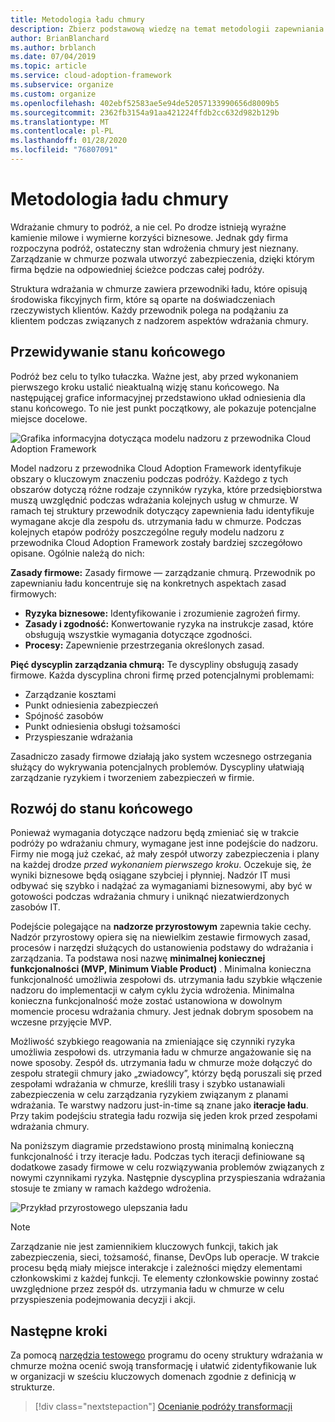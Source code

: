 ```yaml
---
title: Metodologia ładu chmury
description: Zbierz podstawową wiedzę na temat metodologii zapewniania ładu w chmurze w ramach przewodnika Cloud Adoption Framework.
author: BrianBlanchard
ms.author: brblanch
ms.date: 07/04/2019
ms.topic: article
ms.service: cloud-adoption-framework
ms.subservice: organize
ms.custom: organize
ms.openlocfilehash: 402ebf52583ae5e94de52057133990656d8009b5
ms.sourcegitcommit: 2362fb3154a91aa421224ffdb2cc632d982b129b
ms.translationtype: MT
ms.contentlocale: pl-PL
ms.lasthandoff: 01/28/2020
ms.locfileid: "76807091"
---
```

# <a name="cloud-governance-methodology"></a>Metodologia ładu chmury

Wdrażanie chmury to podróż, a nie cel. Po drodze istnieją wyraźne kamienie milowe i wymierne korzyści biznesowe. Jednak gdy firma rozpoczyna podróż, ostateczny stan wdrożenia chmury jest nieznany. Zarządzanie w chmurze pozwala utworzyć zabezpieczenia, dzięki którym firma będzie na odpowiedniej ścieżce podczas całej podróży.

Struktura wdrażania w chmurze zawiera przewodniki ładu, które opisują środowiska fikcyjnych firm, które są oparte na doświadczeniach rzeczywistych klientów. Każdy przewodnik polega na podążaniu za klientem podczas związanych z nadzorem aspektów wdrażania chmury.

## <a name="envision-an-end-state"></a>Przewidywanie stanu końcowego

Podróż bez celu to tylko tułaczka. Ważne jest, aby przed wykonaniem pierwszego kroku ustalić nieaktualną wizję stanu końcowego. Na następującej grafice informacyjnej przedstawiono układ odniesienia dla stanu końcowego. To nie jest punkt początkowy, ale pokazuje potencjalne miejsce docelowe.

![Grafika informacyjna dotycząca modelu nadzoru z przewodnika Cloud Adoption Framework](../_images/operational-transformation-govern-highres.png)

Model nadzoru z przewodnika Cloud Adoption Framework identyfikuje obszary o kluczowym znaczeniu podczas podróży. Każdego z tych obszarów dotyczą różne rodzaje czynników ryzyka, które przedsiębiorstwa muszą uwzględnić podczas wdrażania kolejnych usług w chmurze. W ramach tej struktury przewodnik dotyczący zapewnienia ładu identyfikuje wymagane akcje dla zespołu ds. utrzymania ładu w chmurze. Podczas kolejnych etapów podróży poszczególne reguły modelu nadzoru z przewodnika Cloud Adoption Framework zostały bardziej szczegółowo opisane. Ogólnie należą do nich:

**Zasady firmowe:** Zasady firmowe — zarządzanie chmurą. Przewodnik po zapewnianiu ładu koncentruje się na konkretnych aspektach zasad firmowych:

- **Ryzyka biznesowe:** Identyfikowanie i zrozumienie zagrożeń firmy.
- **Zasady i zgodność:** Konwertowanie ryzyka na instrukcje zasad, które obsługują wszystkie wymagania dotyczące zgodności.
- **Procesy:** Zapewnienie przestrzegania określonych zasad.

**Pięć dyscyplin zarządzania chmurą:** Te dyscypliny obsługują zasady firmowe. Każda dyscyplina chroni firmę przed potencjalnymi problemami:

- Zarządzanie kosztami
- Punkt odniesienia zabezpieczeń
- Spójność zasobów
- Punkt odniesienia obsługi tożsamości
- Przyspieszanie wdrażania

Zasadniczo zasady firmowe działają jako system wczesnego ostrzegania służący do wykrywania potencjalnych problemów. Dyscypliny ułatwiają zarządzanie ryzykiem i tworzeniem zabezpieczeń w firmie.

## <a name="grow-to-the-end-state"></a>Rozwój do stanu końcowego

Ponieważ wymagania dotyczące nadzoru będą zmieniać się w trakcie podróży po wdrażaniu chmury, wymagane jest inne podejście do nadzoru. Firmy nie mogą już czekać, aż mały zespół utworzy zabezpieczenia i plany na każdej drodze *przed wykonaniem pierwszego kroku*. Oczekuje się, że wyniki biznesowe będą osiągane szybciej i płynniej. Nadzór IT musi odbywać się szybko i nadążać za wymaganiami biznesowymi, aby być w gotowości podczas wdrażania chmury i uniknąć niezatwierdzonych zasobów IT.

Podejście polegające na **nadzorze przyrostowym** zapewnia takie cechy. Nadzór przyrostowy opiera się na niewielkim zestawie firmowych zasad, procesów i narzędzi służących do ustanowienia podstawy do wdrażania i zarządzania. Ta podstawa nosi nazwę **minimalnej koniecznej funkcjonalności (MVP, Minimum Viable Product)** . Minimalna konieczna funkcjonalność umożliwia zespołowi ds. utrzymania ładu szybkie włączenie nadzoru do implementacji w całym cyklu życia wdrożenia. Minimalna konieczna funkcjonalność może zostać ustanowiona w dowolnym momencie procesu wdrażania chmury. Jest jednak dobrym sposobem na wczesne przyjęcie MVP.

Możliwość szybkiego reagowania na zmieniające się czynniki ryzyka umożliwia zespołowi ds. utrzymania ładu w chmurze angażowanie się na nowe sposoby. Zespół ds. utrzymania ładu w chmurze może dołączyć do zespołu strategii chmury jako „zwiadowcy”, którzy będą poruszali się przed zespołami wdrażania w chmurze, kreślili trasy i szybko ustanawiali zabezpieczenia w celu zarządzania ryzykiem związanym z planami wdrażania. Te warstwy nadzoru just-in-time są znane jako **iteracje ładu**. Przy takim podejściu strategia ładu rozwija się jeden krok przed zespołami wdrażania chmury.

Na poniższym diagramie przedstawiono prostą minimalną konieczną funkcjonalność i trzy iteracje ładu. Podczas tych iteracji definiowane są dodatkowe zasady firmowe w celu rozwiązywania problemów związanych z nowymi czynnikami ryzyka. Następnie dyscyplina przyspieszania wdrażania stosuje te zmiany w ramach każdego wdrożenia.

![Przykład przyrostowego ulepszania ładu](../_images/govern/incremental-governance-example.png)

> [!NOTE]
> Zarządzanie nie jest zamiennikiem kluczowych funkcji, takich jak zabezpieczenia, sieci, tożsamość, finanse, DevOps lub operacje. W trakcie procesu będą miały miejsce interakcje i zależności między elementami członkowskimi z każdej funkcji. Te elementy członkowskie powinny zostać uwzględnione przez zespół ds. utrzymania ładu w chmurze w celu przyspieszenia podejmowania decyzji i akcji.

## <a name="next-steps"></a>Następne kroki

Za pomocą [narzędzia testowego](https://cafbaseline.com) programu do oceny struktury wdrażania w chmurze można ocenić swoją transformację i ułatwić zidentyfikowanie luk w organizacji w sześciu kluczowych domenach zgodnie z definicją w strukturze.

> [!div class="nextstepaction"]
> [Ocenianie podróży transformacji](./benchmark.md)
